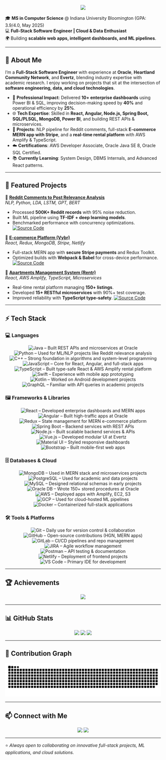 <p align="center">
  <img src="https://capsule-render.vercel.app/api?type=waving&color=0:0061ff,100:60efff&height=200&section=header&text=Hi%20I'm%20Rajesh%20Kumar%20Reddy%20Avula%20👋&fontSize=28&fontColor=ffffff&animation=fadeIn&fontAlignY=40" />
</p>

🎓 **MS in Computer Science** @ Indiana University Bloomington (GPA: 3.9/4.0, May 2025)  
💻 **Full-Stack Software Engineer | Cloud & Data Enthusiast**  
🌍 Building **scalable web apps, intelligent dashboards, and ML pipelines**.  

---

## 🚀 About Me  

I’m a **Full-Stack Software Engineer** with experience at **Oracle**, **Heartland Community Network**, and **Evertz**, blending industry expertise with academic research. I enjoy working on projects that sit at the intersection of **software engineering, data, and cloud technologies**.  

- 💼 **Professional Impact**: Delivered **10+ enterprise dashboards** using Power BI & SQL, improving decision-making speed by **40%** and operational efficiency by **25%**.  
- 🌐 **Tech Expertise**: Skilled in **React, Angular, Node.js, Spring Boot, SQL/PLSQL, MongoDB, Power BI**, and building REST APIs & microservices.  
- 🔬 **Projects**: NLP pipeline for Reddit comments, full-stack **E-commerce MERN app with Stripe**, and a **real-time rental platform** with AWS Amplify & TypeScript.  
- ☁️ **Certifications**: AWS Developer Associate, Oracle Java SE 8, Oracle SQL Certified.  
- 📚 **Currently Learning**: System Design, DBMS Internals, and Advanced React patterns.  

---

## 📌 Featured Projects  

🔹 **[Reddit Comments to Post Relevance Analysis](#)**  
*NLP, Python, LDA, LSTM, GPT, BERT*  
- Processed **500K+ Reddit records** with 95% noise reduction.  
- Built ML pipeline using **TF-IDF + deep learning models**.  
- Benchmarked performance with concurrency optimizations.
[![Source Code](https://img.shields.io/badge/Source_Code-181717?style=for-the-badge&logo=github&logoColor=white)](https://github.com/Rajesh112k/Reddit-Comments-to-Post-Relevance-Analysis)  

🔹 **[E-commerce Platform (Vybr)](#)**  
*React, Redux, MongoDB, Stripe, Netlify*  
- Full-stack MERN app with **secure Stripe payments** and Redux Toolkit.  
- Optimized builds with **Webpack & Babel** for cross-device performance.  
[![Source Code](https://img.shields.io/badge/Source_Code-181717?style=for-the-badge&logo=github&logoColor=white)](https://github.com/Rajesh112k/Vybr)  

🔹 **[Apartments Management System (Rentr)](#)**  
*React, AWS Amplify, TypeScript, Microservices*  
- Real-time rental platform managing **150+ listings**.  
- Developed **15+ RESTful microservices** with 90%+ test coverage.  
- Improved reliability with **TypeScript type-safety**.
[![Source Code](https://img.shields.io/badge/Source_Code-181717?style=for-the-badge&logo=github&logoColor=white)](https://github.com/Rajesh112k/Rentr)   

---

## ⚡ Tech Stack  

### 💻 Languages  
<p align="center">
  <img src="https://skillicons.dev/icons?i=java" title="Java – Built REST APIs and microservices at Oracle" />
  <img src="https://skillicons.dev/icons?i=python" title="Python – Used for ML/NLP projects like Reddit relevance analysis" />
  <img src="https://skillicons.dev/icons?i=cpp" title="C++ – Strong foundation in algorithms and system-level programming" />
  <img src="https://skillicons.dev/icons?i=js" title="JavaScript – Core for React, Angular, and full-stack apps" />
  <img src="https://skillicons.dev/icons?i=typescript" title="TypeScript – Built type-safe React & AWS Amplify rental platform" />
  <img src="https://skillicons.dev/icons?i=swift" title="Swift – Experience with mobile app prototyping" />
  <img src="https://skillicons.dev/icons?i=kotlin" title="Kotlin – Worked on Android development projects" />
  <img src="https://skillicons.dev/icons?i=graphql" title="GraphQL – Familiar with API queries in academic projects" />
</p> 


### 🖼️ Frameworks & Libraries  
<p align="center">
  <img src="https://skillicons.dev/icons?i=react" title="React – Developed enterprise dashboards and MERN apps" />
  <img src="https://skillicons.dev/icons?i=angular" title="Angular – Built high-traffic apps at Oracle" />
  <img src="https://skillicons.dev/icons?i=redux" title="Redux – State management for MERN e-commerce platform" />
  <img src="https://skillicons.dev/icons?i=spring" title="Spring Boot – Backend services with REST APIs" />
  <img src="https://skillicons.dev/icons?i=nodejs" title="Node.js – Built scalable backend services & APIs" />
  <img src="https://skillicons.dev/icons?i=vue" title="Vue.js – Developed modular UI at Evertz" />
  <img src="https://skillicons.dev/icons?i=materialui" title="Material UI – Styled responsive dashboards" />
  <img src="https://skillicons.dev/icons?i=bootstrap" title="Bootstrap – Built mobile-first web apps" />
</p>  

### 🗄️ Databases & Cloud  
<p align="center">
  <img src="https://skillicons.dev/icons?i=mongodb" title="MongoDB – Used in MERN stack and microservices projects" />
  <img src="https://skillicons.dev/icons?i=postgresql" title="PostgreSQL – Used for academic and data projects" />
  <img src="https://skillicons.dev/icons?i=mysql" title="MySQL – Designed relational schemas in early projects" />
  <img src="https://img.shields.io/badge/Oracle-F80000?style=for-the-badge&logo=oracle&logoColor=white" title="Oracle DB – Wrote 150+ stored procedures at Oracle" />
  <img src="https://skillicons.dev/icons?i=aws" title="AWS – Deployed apps with Amplify, EC2, S3" />
  <img src="https://skillicons.dev/icons?i=gcp" title="GCP – Used for cloud-hosted ML pipelines" />
  <img src="https://skillicons.dev/icons?i=docker" title="Docker – Containerized full-stack applications" />
</p>  

### 🛠️ Tools & Platforms  
<p align="center">
  <img src="https://skillicons.dev/icons?i=git" title="Git – Daily use for version control & collaboration" />
  <img src="https://skillicons.dev/icons?i=github" title="GitHub – Open-source contributions (HGN, MERN apps)" />
  <img src="https://skillicons.dev/icons?i=gitlab" title="GitLab – CI/CD pipelines and repo management" />
<img src="https://img.shields.io/badge/Jira-0052CC?style=for-the-badge&logo=jira&logoColor=white" title="JIRA – Agile workflow management" />

  <img src="https://skillicons.dev/icons?i=postman" title="Postman – API testing & documentation" />
  <img src="https://skillicons.dev/icons?i=netlify" title="Netlify – Deployment of frontend projects" />
  <img src="https://skillicons.dev/icons?i=vscode" title="VS Code – Primary IDE for development" />
</p>  

---

## 🏆 Achievements  

<p align="center">
  <img src="https://github-profile-trophy.vercel.app/?username=Rajesh112k&theme=onedark&row=1&margin-w=15&margin-h=15" />
</p>  

---

## 📊 GitHub Stats  

<p align="center">
  <img src="https://github-readme-stats.vercel.app/api?username=Rajesh112k&show_icons=true&theme=radical" height="150" />  
  <img src="https://github-readme-stats.vercel.app/api/top-langs/?username=Rajesh112k&layout=compact&theme=radical" height="150" />  
  <img src="https://github-readme-streak-stats.herokuapp.com/?user=Rajesh112k&theme=radical" height="150" />  
</p>  

---

## 🐍 Contribution Graph  

<p align="center">
  <img src="https://github.com/Platane/snk/raw/output/github-contribution-grid-snake.svg" alt="snake gif" />
</p>  

---

## 📫 Connect with Me  

<p align="center">
  <a href="https://www.linkedin.com/in/rajeshkumar112k"><img src="https://img.shields.io/badge/LinkedIn-0A66C2?style=for-the-badge&logo=linkedin&logoColor=white"/></a>
  <a href="mailto:avula.rajesh.kumar.reddy@gmail.com"><img src="https://img.shields.io/badge/Email-D14836?style=for-the-badge&logo=gmail&logoColor=white"/></a>
</p>  

---

⭐️ *Always open to collaborating on innovative full-stack projects, ML applications, and cloud solutions.*  
